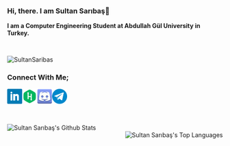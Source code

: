 ### Hi, there. I am Sultan Sarıbaş👋 
**I am a Computer Engineering Student at Abdullah Gül University in Turkey.**

<br>

![SultanSaribas](https://komarev.com/ghpvc/?username=SultanSaribas&color=lightgrey&label=VISITORS&style=plastic)


### Connect With Me;

<a href="https://www.linkedin.com/in/sultan-sariba%C5%9F-283920141/">
  <img align="left" alt="SultanSaribas | LinkedIn"  width="35px" src="https://github.com/SultanSaribas/SultanSaribas/blob/master/linkedin.svg" />
</a>
<a href="https://www.hackerrank.com/saribassultan">
  <img align="left" alt="SultanSaribas | HackerRank" width="35px" src="https://github.com/SultanSaribas/SultanSaribas/blob/master/hackerrank.svg" />
</a>
<a href="https://discordapp.com/users/552393322157703168/">
  <img align="left" alt="SultanSaribas | Discord" width="35px" src="https://github.com/SultanSaribas/SultanSaribas/blob/master/discord.svg" />
</a>

<a href="https://telegram.me/ssultii">
  <img align="left" alt="SultanSaribas | Telegram" width="35px" src="https://github.com/SultanSaribas/SultanSaribas/blob/master/telegram.svg" />
</a>

<br> <br> <br> <br>



<img align="left" width="440px" alt="Sultan Sarıbaş's Github Stats" src='https://github-readme-stats.vercel.app/api?username=SultanSaribas&show_icons=true&theme=dark'> 

<img align="right" alt="Sultan Sarıbaş's Top Languages" src='https://github-readme-stats.vercel.app/api/top-langs/?username=SultanSaribas&layout=compact&theme=dark'>


